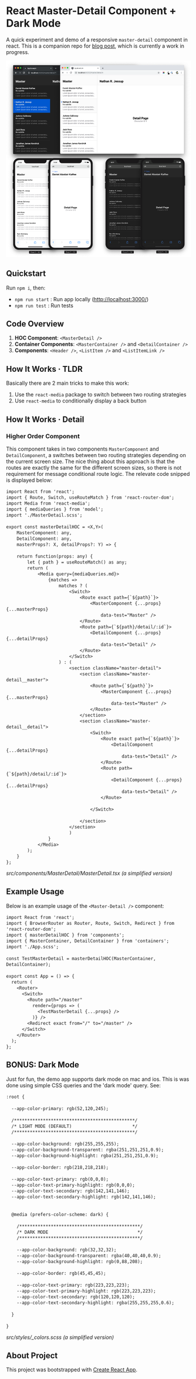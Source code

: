 # **React** Master-Detail Component + Dark Mode

A quick experiment and demo of a responsive `master-detail` component in react. This is a companion repo for [blog post](), which is currently a work in progress.

![React Master Detail](README.png)

## Quickstart

Run `npm i`, then:
* `npm run start` : Run app locally ([http://localhost:3000/](http://localhost:3000/))
* `npm run test` : Run tests

## Code Overview

1. **HOC Component**: `<MasterDetail />`
2. **Container Components**: `<MasterContainer />` and `<DetailContainer />`
3. **Components**: `<Header />`, `<ListItem />` and `<ListItemLink />` 

## How It Works &middot; TLDR

Basically there are 2 main tricks to make this work:

1. Use the `react-media` package to switch between two routing strategies
2. Use `react-media` to conditionally display a back button

## How It Works &middot; Detail

### <MasterDetail /> Higher Order Component

This component takes in two components `MasterComponent` and `DetailComponent`, a switches between two routing strategies depending on the current screen size. The nice thing about this approach is that the routes are exactly the same for the different screen sizes, so there is not requirement for message conditional route logic. The relevate code snipped is displayed below:

```
import React from 'react';
import { Route, Switch, useRouteMatch } from 'react-router-dom';
import Media from 'react-media';
import { mediaQueries } from 'model';
import './MasterDetail.scss';

export const masterDetailHOC = <X,Y>(
    MasterComponent: any, 
    DetailComponent: any, 
    masterProps?: X, detailProps?: Y) => {

    return function(props: any) {
        let { path } = useRouteMatch() as any;
        return ( 
            <Media query={mediaQueries.md}>
                {matches =>
                    matches ? (
                        <Switch>
                            <Route exact path={`${path}`}>
                                <MasterComponent {...props} {...masterProps}
                                    data-test="Master" />
                            </Route>
                            <Route path={`${path}/detail/:id`}>
                                <DetailComponent {...props} {...detailProps} 
                                    data-test="Detail" />
                            </Route>
                        </Switch>
                    ) : (
                        <section className="master-detail">
                            <section className="master-detail__master">
                                <Route path={`${path}`}>
                                    <MasterComponent {...props} {...masterProps}
                                        data-test="Master" />
                                </Route>
                            </section>
                            <section className="master-detail__detail">
                                <Switch>
                                    <Route exact path={`${path}`}>
                                        <DetailComponent {...detailProps} 
                                            data-test="Detail" />  
                                    </Route>
                                    <Route path={`${path}/detail/:id`}>
                                        <DetailComponent {...props} {...detailProps}
                                            data-test="Detail" />  
                                    </Route>

                                </Switch>
                                
                            </section>
                        </section>
                        )
                }
            </Media>
        );
    }
};
```
*src/components/MasterDetail/MasterDetail.tsx* *(a simplified version)*

## Example Usage

Below is an example usage of the `<Master-Detail />` component:

```
import React from 'react';
import { BrowserRouter as Router, Route, Switch, Redirect } from 'react-router-dom';
import { masterDetailHOC } from 'components';
import { MasterContainer, DetailContainer } from 'containers';
import './App.scss';

const TestMasterDetail = masterDetailHOC(MasterContainer, DetailContainer);

export const App = () => {
  return (
    <Router>
      <Switch>
        <Route path="/master"
          render={props => (
            <TestMasterDetail {...props} />
          )} />
        <Redirect exact from="/" to="/master" />
      </Switch>
    </Router>
  );
};
```

## BONUS: Dark Mode

Just for fun, the demo app supports dark mode on mac and ios. This is was done using simple CSS queries and the 'dark mode' query. See:

```
:root {

  --app-color-primary: rgb(52,120,245);

  /**********************************************/
  /* LIGHT MODE (DEFAULT)                       */
  /**********************************************/

  --app-color-background: rgb(255,255,255);
  --app-color-background-transparent: rgba(251,251,251,0.9);
  --app-color-background-highlight: rgba(251,251,251,0.9);

  --app-color-border: rgb(218,218,218);

  --app-color-text-primary: rgb(0,0,0);
  --app-color-text-primary-highlight: rgb(0,0,0);
  --app-color-text-secondary: rgb(142,141,146);
  --app-color-text-secondary-highlight: rgb(142,141,146);


  @media (prefers-color-scheme: dark) {

    /**********************************************/
    /* DARK MODE                                  */
    /**********************************************/

    --app-color-background: rgb(32,32,32);
    --app-color-background-transparent: rgba(40,40,40,0.9);
    --app-color-background-highlight: rgb(0,88,208);

    --app-color-border: rgb(45,45,45);

    --app-color-text-primary: rgb(223,223,223);
    --app-color-text-primary-highlight: rgb(223,223,223);
    --app-color-text-secondary: rgb(120,120,120);
    --app-color-text-secondary-highlight: rgba(255,255,255,0.6);

  }

}
```
*src/styles/_colors.scss* *(a simplified version)*

## About Project

This project was bootstrapped with [Create React App](https://github.com/facebook/create-react-app).
